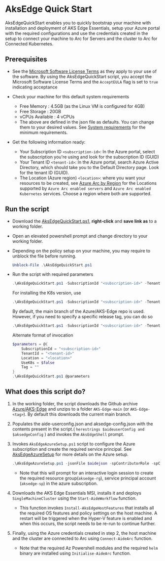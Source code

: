 # AksEdge Quick Start

AksEdgeQuickStart enables you to quickly bootstrap your machine with installation and deployment of AKS Edge Essentials, setup your Azure portal with the required configurations and use the credentials created in the setup to connect your machine to Arc for Servers and the cluster to Arc for Connected Kubernetes.

## Prerequisites

- See the [Microsoft Software License Terms](https://learn.microsoft.com/azure/aks/hybrid/aks-edge-software-license-terms) as they apply to your use of the software. By using the AksEdgeQuickStart script, you accept the Microsoft Software License Terms and the `AcceptEULA` flag is set to `true` indicating acceptance
- Check your machine for this default system requirements
  - Free Memory : 4.5GB (as the Linux VM is configured for 4GB)
  - Free Storage : 20GB
  - vCPUs Available : 4 vCPUs
  - The above are defined in the json file as defaults. You can change them to your desired values. See [System requirements](https://learn.microsoft.com/azure/aks/hybrid/aks-edge-system-requirements) for the minimum requirements.

- Get the following information ready:
  - Your Subscription ID `<subscription-id>`: In the Azure portal, select the subscription you're using and look for the subscription ID (GUID)
  - Your Tenant ID `<tenant-id>`: In the Azure portal, search Azure Active Directory, which should take you to the Default Directory page. Look for the tenant ID (GUID).
  - The Location (Azure region) `<location>`:  where you want your resources to be created, see [Azure Arc by Region](https://azure.microsoft.com/explore/global-infrastructure/products-by-region/?products=azure-arc) for the Locations supported by `Azure Arc enabled servers` and `Azure Arc enabled Kubernetes` services. Choose a region where both are supported.

## Run the script

- Download the [AksEdgeQuickStart.ps1](https://raw.githubusercontent.com/Azure/AKS-Edge/main/tools/scripts/AksEdgeQuickStart/AksEdgeQuickStart.ps1), **right-click** and **save link as** to a working folder.
- Open an elevated powershell prompt and change directory to your working folder.
- Depending on the policy setup on your machine, you may require to unblock the file before running.

    ```powershell
    Unblock-File .\AksEdgeQuickStart.ps1
    ```

- Run the script with required parameters

    ```powershell
    .\AksEdgeQuickStart.ps1 -SubscriptionId "<subscription-id>" -TenantId "<tenant-id>" -Location "<location>"
    ```

    For installing the K8s version, use

    ```powershell
    .\AksEdgeQuickStart.ps1 -SubscriptionId "<subscription-id>" -TenantId "<tenant-id>" -Location "<location>" -UseK8s
    ```

    By default, the main branch of the Azure/AKS-Edge repo is used. However, if you need to specify a specific release tag, you can do so

    ```powershell
    .\AksEdgeQuickStart.ps1 -SubscriptionId "<subscription-id>" -TenantId "<tenant-id>" -Location "<location>" -Tag "1.0.406.0"
    ```

    Alternate format of invocation

    ```powershell
    $parameters = @{
        SubscriptionId = "<subscription-id>"
        TenantId = "<tenant-id>"
        Location = "<location>"
        UseK8s = $false
        Tag = ""
    }
    .\AksEdgeQuickStart.ps1 @parameters
    ```

## What does this script do?

1. In the working folder, the script downloads the Github archive [Azure/AKS-Edge](https://github.com/Azure/AKS-Edge) and unzips to a folder `AKS-Edge-main` (or `AKS-Edge-<tag>`). By default this downloads the current main branch.
2. Populates the aide-userconfig.json and aksedge-config.json with the contents present in the script.( `herestrings $aideuserConfig and $aksedgeConfig` ) and invokes the `AksEdgeShell` prompt.
3. Invokes `AksEdgeAzureSetup.ps1` script to configure the Azure subscription and create the required service principal. See [AksEdgeAzureSetup](../AksEdgeAzureSetup/README.md) for more details on the Azure setup.

    ```powershell
    .\AksEdgeAzureSetup.ps1 -jsonFile $aidejson -spContributorRole -spCredReset
    ```

   - Note that this will prompt for an interactive login session to create the required resource group(`aksedge-rg`), service principal account (`aksedge-sp`) in the azure subscription.

4. Downloads the AKS Edge Essentials MSI, installs it and deploys `SingleMachineCluster` using the `Start-AideWorkflow` function.
   - This function invokes `Install-AksEdgeHostFeatures` that installs all the required OS features and policy settings on the host machine. A restart will be triggered when the Hyper-V feature is enabled and when this occurs, the script needs to be re-run to continue further.
5. Finally, using the Azure credentials created in step 2, the host machine and the cluster are connected to Arc using `Connect-AideArc` function.
   - Note that the required Az Powershell modules and the required `helm` binary are installed using `Initialise-AideArc` function.
